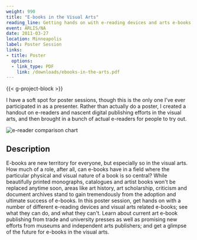 ```yaml
---
weight: 990
title: "E-books in the Visual Arts"
reading_line: Getting hands on with e-reading devices and arts e-books
event: ARLIS/NA
date: 2011-03-27
location: Minneapolis
label: Poster Session
links:
- title: Poster
  options:
  - link_type: PDF
    link: /downloads/ebooks-in-the-arts.pdf
---
```


{{< g-project-block >}}

I have a soft spot for poster sessions, though this is the only one I’ve ever participated in as a presenter. Rather than actually do a poster, I created a handout on e-readers and nascent digital publishing efforts in the visual arts, and then brought in a bunch of actual e-readers for people to try out.

![e-reader comparison chart](/img/ereader-comparison.jpg)

## Description

E-books are new territory for everyone, but especially so in the visual arts. How much of a role, after all, can e-books have in a field where the particular physical and visual nature of a book is so central? While beautifully printed monographs, catalogues and artist books won't be replaced anytime soon, areas like art history, art scholarship, criticism and document archives stand to gain tremendously from the adoption and ultimate success of e-books. In this poster session, get hands on with a number of different e-reading devices and visual arts related e-books; see what they can do, and what they can't. Learn about current art e-book publishing from trade and university presses as well as promising new efforts from museums and independent arts publishers; and get a glimpse of the future for e-books in the visual arts.

